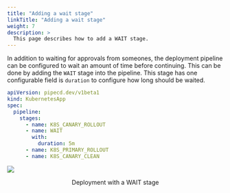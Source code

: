 ```yaml
---
title: "Adding a wait stage"
linkTitle: "Adding a wait stage"
weight: 7
description: >
  This page describes how to add a WAIT stage.
---
```


In addition to waiting for approvals from someones, the deployment pipeline can be configured to wait an amount of time before continuing.
This can be done by adding the `WAIT` stage into the pipeline. This stage has one configurable field is `duration` to configure how long should be waited.

``` yaml
apiVersion: pipecd.dev/v1beta1
kind: KubernetesApp
spec:
  pipeline:
    stages:
      - name: K8S_CANARY_ROLLOUT
      - name: WAIT
        with:
          duration: 5m
      - name: K8S_PRIMARY_ROLLOUT
      - name: K8S_CANARY_CLEAN
```

![](/images/deployment-wait-stage.png)
<p style="text-align: center;">
Deployment with a WAIT stage
</p>
